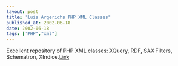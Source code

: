 ```yaml
---
layout: post
title: "Luis Argerichs PHP XML Classes"
published_at: 2002-06-18
date: 2002-06-18
tags: ["PHP","xml"]
---
```


Excellent repository of PHP XML classes: XQuery, RDF, SAX Filters, Schematron, XIndice.[Link](http://phpxmlclasses.sourceforge.net/)  